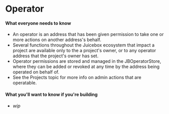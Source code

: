 # Operator

#### What everyone needs to know

* An operator is an address that has been given permission to take one or more actions on another address's behalf. 
* Several functions throughout the Juicebox ecosystem that impact a project are available only to the a project's owner, or to any operator address that the project's owner has set.
* Operator permissions are stored and managed in the JBOperatorStore, where they can be added or revoked at any time by the address being operated on behalf of.
* See the Projects topic for more info on admin actions that are operatable.
#### What you'll want to know if you're building

* _wip_
